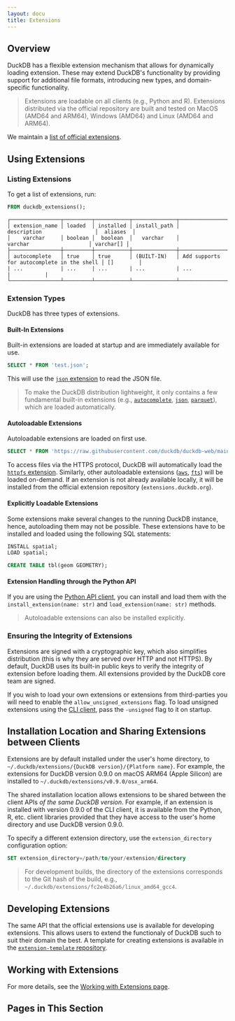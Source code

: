 ```yaml
---
layout: docu
title: Extensions
---
```


## Overview

DuckDB has a flexible extension mechanism that allows for dynamically loading extension.
These may extend DuckDB's functionality by providing support for additional file formats, introducing new types, and domain-specific functionality.

> Extensions are loadable on all clients (e.g., Python and R).
> Extensions distributed via the official repository are built and tested on MacOS (AMD64 and ARM64), Windows (AMD64) and Linux (AMD64 and ARM64).

We maintain a [list of official extensions](official_extensions).

## Using Extensions

### Listing Extensions

To get a list of extensions, run:

```sql
FROM duckdb_extensions();
```

```text
┌────────────────┬─────────┬───────────┬──────────────┬────────────────────────────────────────────┬───────────┐
│ extension_name │ loaded  │ installed │ install_path │                description                 │  aliases  │
│    varchar     │ boolean │  boolean  │   varchar    │                  varchar                   │ varchar[] │
├────────────────┼─────────┼───────────┼──────────────┼────────────────────────────────────────────┼───────────┤
│ autocomplete   │ true    │ true      │ (BUILT-IN)   │ Add supports for autocomplete in the shell │ []        │
| ...            | ...     | ...       | ...          | ...                                        |           |
└────────────────┴─────────┴───────────┴──────────────┴────────────────────────────────────────────┴───────────┘
```

### Extension Types 

DuckDB has three types of extensions.

#### Built-In Extensions

Built-in extensions are loaded at startup and are immediately available for use.

```sql
SELECT * FROM 'test.json';
```

This will use the [`json` extension](json) to read the JSON file.

> To make the DuckDB distribution lightweight, it only contains a few fundamental built-in extensions (e.g., [`autocomplete`](autocomplete), [`json`](json), [`parquet`](parquet)), which are loaded automatically.

#### Autoloadable Extensions

Autoloadable extensions are loaded on first use.

```sql
SELECT * FROM 'https://raw.githubusercontent.com/duckdb/duckdb-web/main/data/weather.csv';
```

To access files via the HTTPS protocol, DuckDB will automatically load the [`httpfs` extension](../extensions/httpfs).
Similarly, other autoloadable extensions ([`aws`](aws), [`fts`](full_text_search)) will be loaded on-demand.
If an extension is not already available locally, it will be installed from the official extension repository (`extensions.duckdb.org`).

#### Explicitly Loadable Extensions

Some extensions make several changes to the running DuckDB instance, hence, autoloading them may not be possible.
These extensions have to be installed and loaded using the following SQL statements:

```sql
INSTALL spatial;
LOAD spatial;
```

```sql
CREATE TABLE tbl(geom GEOMETRY);
```

#### Extension Handling through the Python API

If you are using the [Python API client](../api/python/overview), you can install and load them with the `install_extension(name: str)` and `load_extension(name: str)` methods.

> Autoloadable extensions can also be installed explicitly.

### Ensuring the Integrity of Extensions

Extensions are signed with a cryptographic key, which also simplifies distribution (this is why they are served over HTTP and not HTTPS). By default, DuckDB uses its built-in public keys to verify the integrity of extension before loading them.
All extensions provided by the DuckDB core team are signed.

If you wish to load your own extensions or extensions from third-parties you will need to enable the `allow_unsigned_extensions` flag.
To load unsigned extensions using the [CLI client](../api/cli), pass the `-unsigned` flag to it on startup.

## Installation Location and Sharing Extensions between Clients

Extensions are by default installed under the user's home directory, to `~/.duckdb/extensions/{DuckDB version}/{Platform name}`. For example, the extensions for DuckDB version 0.9.0 on macOS ARM64 (Apple Silicon) are installed to `~/.duckdb/extensions/v0.9.0/osx_arm64`.

The shared installation location allows extensions to be shared between the client APIs _of the same DuckDB version_. For example, if an extension is installed with version 0.9.0 of the CLI client, it is available from the Python, R, etc. client libraries provided that they have access to the user's home directory and use DuckDB version 0.9.0.

To specify a different extension directory, use the `extension_directory` configuration option:

```sql
SET extension_directory=/path/to/your/extension/directory
```

> For development builds, the directory of the extensions corresponds to the Git hash of the build, e.g., `~/.duckdb/extensions/fc2e4b26a6/linux_amd64_gcc4`.

## Developing Extensions

The same API that the official extensions use is available for developing extensions. This allows users to extend the functionaly of DuckDB such to suit their domain the best.
A template for creating extensions is available in the [`extension-template` repository](https://github.com/duckdb/extension-template/).

## Working with Extensions

For more details, see the [Working with Extensions page](working_with_extensions).

## Pages in This Section